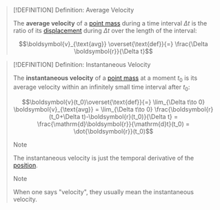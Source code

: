 >[!DEFINITION] Definition: Average Velocity
>
>The **average velocity** of a [point mass](../../Physical%20Systems/Point%20Masses/Point%20Mass.md) during a time interval $\Delta t$ is the ratio of its [displacement](Displacement.md) during $\Delta t$ over the length of the interval:
>
>$$\boldsymbol{v}_{\text{avg}} \overset{\text{def}}{=} \frac{\Delta \boldsymbol{r}}{\Delta t}$$
>

>[!DEFINITION] Definition: Instantaneous Velocity
>
>The **instantaneous velocity** of a [point mass](../../Physical%20Systems/Point%20Masses/Point%20Mass.md) at a moment $t_0$ is its average velocity within an infinitely small time interval after $t_0$:
>
>$$\boldsymbol{v}(t_0)\overset{\text{def}}{=} \lim_{\Delta t\to 0} \boldsymbol{v}_{\text{avg}} = \lim_{\Delta t\to 0} \frac{\boldsymbol{r}(t_0+\Delta t)-\boldsymbol{r}(t_0)}{\Delta t} = \frac{\mathrm{d}\boldsymbol{r}}{\mathrm{d}t}(t_0) = \dot{\boldsymbol{r}}(t_0)$$
>
>>[!NOTE]
>>
>>The instantaneous velocity is just the temporal derivative of the [position](Position.md).
>>
>
>>[!NOTE]
>>
>>When one says "velocity", they usually mean the instantaneous velocity.
>>
>